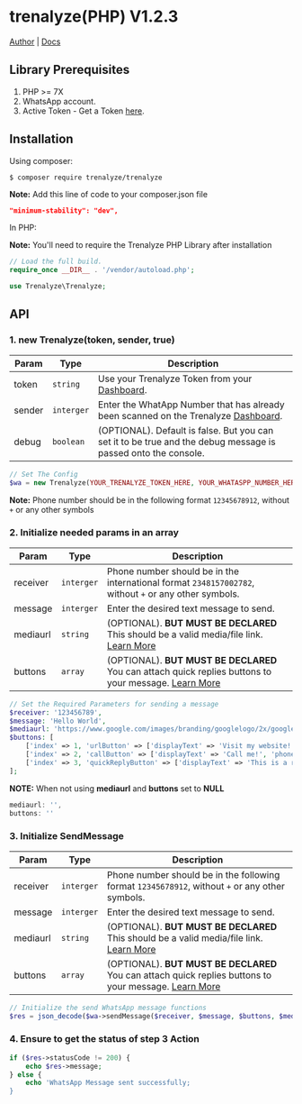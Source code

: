 # trenalyze(PHP) V1.2.3

[Author](https://treasureuvietobore.com/) |
[Docs](https://github.com/Trenalyze/trenalyze-php#readme)


## Library Prerequisites

1. PHP >= 7X
1. WhatsApp account.
1. Active Token - Get a Token [here](https://trenalyze.com).


## Installation


Using composer:
```shell
$ composer require trenalyze/trenalyze
```
**Note:** Add this line of code to your composer.json file
```json
"minimum-stability": "dev",
```

In PHP:

**Note:** You'll need to require the Trenalyze PHP Library after installation

```php
// Load the full build.
require_once __DIR__ . '/vendor/autoload.php';

use Trenalyze\Trenalyze;
```
## API

### 1. new Trenalyze(token, sender, true)

| Param | Type | Description |
| --- | --- | --- |
| token | `string` | Use your Trenalyze Token from your [Dashboard](https://trenalyze.com). |
| sender | `interger` | Enter the WhatApp Number that has already been scanned on the Trenalyze [Dashboard](https://trenalyze.com). |
| debug | `boolean` | (OPTIONAL). Default is false. But you can set it to be true and the debug message is passed onto the console. |

```php
// Set The Config
$wa = new Trenalyze(YOUR_TRENALYZE_TOKEN_HERE, YOUR_WHATASPP_NUMBER_HERE, true);
```

**Note:** Phone number should be in the following format `12345678912`, without `+` or any other symbols

### 2. Initialize needed params in an array 

| Param | Type | Description |
| --- | --- | --- |
| receiver | `interger` | Phone number should be in the international format `2348157002782`, without `+` or any other symbols. |
| message | `interger` | Enter the desired text message to send. |
| mediaurl | `string` | (OPTIONAL). **BUT MUST BE DECLARED** This should be a valid media/file link. [Learn More](https://trenalyze.com) |
| buttons | `array` | (OPTIONAL). **BUT MUST BE DECLARED** You can attach quick replies buttons to your message. [Learn More](https://trenalyze.com) |
```php
// Set the Required Parameters for sending a message 
$receiver: '123456789',
$message: 'Hello World',
$mediaurl: 'https://www.google.com/images/branding/googlelogo/2x/googlelogo_color_272x92dp.png',
$buttons: [
    ['index' => 1, 'urlButton' => ['displayText' => 'Visit my website!', 'url' => 'https://trenalyze.com']],
    ['index' => 2, 'callButton' => ['displayText' => 'Call me!', 'phoneNumber' => '+1 (234) 5678-9012']],
    ['index' => 3, 'quickReplyButton' => ['displayText' => 'This is a reply, just like normal buttons!', 'id' => 'id-like-buttons-message']],
];

```
**NOTE:** When not using **mediaurl** and **buttons** set to **NULL**
```js
mediaurl: '',
buttons: ''
```

### 3. Initialize SendMessage

| Param | Type | Description |
| --- | --- | --- |
| receiver | `interger` | Phone number should be in the following format `12345678912`, without `+` or any other symbols. |
| message | `interger` | Enter the desired text message to send. |
| mediaurl | `string` | (OPTIONAL). **BUT MUST BE DECLARED** This should be a valid media/file link. [Learn More](https://trenalyze.com) |
| buttons | `array` | (OPTIONAL). **BUT MUST BE DECLARED** You can attach quick replies buttons to your message. [Learn More](https://trenalyze.com) |

```php
// Initialize the send WhatsApp message functions
$res = json_decode($wa->sendMessage($receiver, $message, $buttons, $mediaurl));
```

### 4. Ensure to get the status of step 3 Action

```php
if ($res->statusCode != 200) {
    echo $res->message;
} else {
    echo 'WhatsApp Message sent successfully;
}
```